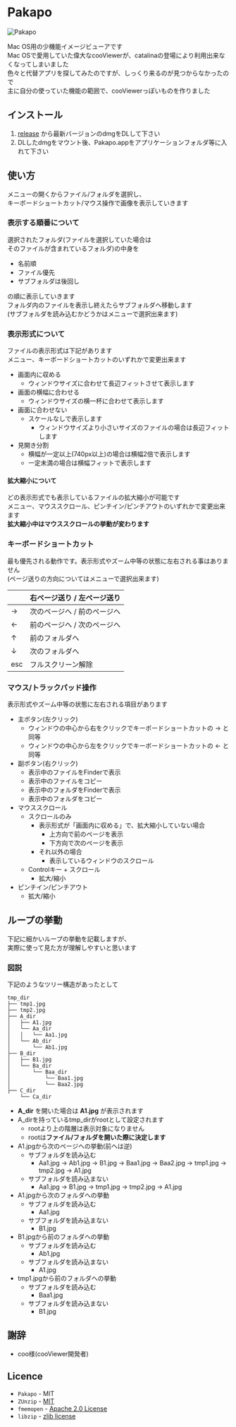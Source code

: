 # Pakapo
![Pakapo](https://user-images.githubusercontent.com/57989544/70847481-52295180-1ea8-11ea-964f-4ff5f6cfe82e.png)

Mac OS用の少機能イメージビューアです  
Mac OSで愛用していた偉大なcooViewerが、catalinaの登場により利用出来なくなってしまいました  
色々と代替アプリを探してみたのですが、しっくり来るのが見つからなかったので  
主に自分の使っていた機能の範囲で、cooViewerっぽいものを作りました

## インストール
1. [release](https://github.com/gokuge/Pakapo/releases) から最新バージョンのdmgをDLして下さい
2. DLしたdmgをマウント後、Pakapo.appをアプリケーションフォルダ等に入れて下さい

## 使い方
メニューの開くからファイル/フォルダを選択し、  
キーボードショートカット/マウス操作で画像を表示していきます  

### 表示する順番について
選択されたフォルダ(ファイルを選択していた場合は  
そのファイルが含まれているフォルダ)の中身を  

- 名前順
- ファイル優先
- サブフォルダは後回し

の順に表示していきます  
フォルダ内のファイルを表示し終えたらサブフォルダへ移動します  
(サブフォルダを読み込むかどうかはメニューで選択出来ます)

### 表示形式について
ファイルの表示形式は下記があります  
メニュー、キーボードショートカットのいずれかで変更出来ます

- 画面内に収める
  - ウィンドウサイズに合わせて長辺フィットさせて表示します
- 画面の横幅に合わせる
  - ウィンドウサイズの横一杯に合わせて表示します
- 画面に合わせない
  - スケールなしで表示します
    - ウィンドウサイズより小さいサイズのファイルの場合は長辺フィットします
- 見開き分割
  - 横幅が一定以上(740px以上)の場合は横幅2倍で表示します
  - 一定未満の場合は横幅フィットで表示します

#### 拡大縮小について
どの表示形式でも表示しているファイルの拡大縮小が可能です  
メニュー、マウススクロール、ピンチイン/ピンチアウトのいずれかで変更出来ます  
**拡大縮小中はマウススクロールの挙動が変わります**

### キーボードショートカット
最も優先される動作です。表示形式やズーム中等の状態に左右される事はありません  
(ページ送りの方向についてはメニューで選択出来ます)

|      |  右ページ送り / 左ページ送り  |
| ---- | ---- |
|  →  |  次のページへ / 前のページへ  |
|  ←  |  前のページへ / 次のページへ  |
|  ↑  |  前のフォルダへ  |
|  ↓  |  次のフォルダへ  |
|  esc  |  フルスクリーン解除  |

### マウス/トラックパッド操作
表示形式やズーム中等の状態に左右される項目があります

- 主ボタン(左クリック)
  - ウィンドウの中心から右をクリックでキーボードショートカットの → と同等
  - ウィンドウの中心から左をクリックでキーボードショートカットの ← と同等
- 副ボタン(右クリック)
  - 表示中のファイルをFinderで表示
  - 表示中のファイルをコピー
  - 表示中のフォルダをFinderで表示
  - 表示中のフォルダをコピー
- マウススクロール
  - スクロールのみ
    - 表示形式が「画面内に収める」で、拡大縮小していない場合
      - 上方向で前のページを表示
      - 下方向で次のページを表示
    - それ以外の場合
      - 表示しているウィンドウのスクロール
  - Controlキー + スクロール
    - 拡大/縮小
- ピンチイン/ピンチアウト
  - 拡大/縮小

## ループの挙動
下記に細かいループの挙動を記載しますが、  
実際に使って見た方が理解しやすいと思います  

### 図説
下記のようなツリー構造があったとして

```
tmp_dir
├── tmp1.jpg
├── tmp2.jpg   
├── A_dir  
│   ├── A1.jpg  
│   └── Aa_dir  
│   │   └── Aa1.jpg  
│   └── Ab_dir  
│       └── Ab1.jpg  
├── B_dir  
│   ├── B1.jpg  
│   └── Ba_dir  
│       └── Baa_dir  
│           └── Baa1.jpg
│           └── Baa2.jpg  
├── C_dir  
    └── Ca_dir    
```
- **A_dir** を開いた場合は **A1.jpg** が表示されます
- A_dirを持っているtmp_dirがrootとして設定されます
  - rootより上の階層は表示対象になりません
  - rootは**ファイル/フォルダを開いた際に決定します**
- A1.jpgから次のページへの挙動(前へは逆)
  - サブフォルダを読み込む
    - Aa1.jpg -> Ab1.jpg -> B1.jpg -> Baa1.jpg -> Baa2.jpg -> tmp1.jpg -> tmp2.jpg -> A1.jpg
  - サブフォルダを読み込まない
    - Aa1.jpg -> B1.jpg -> tmp1.jpg -> tmp2.jpg -> A1.jpg
- A1.jpgから次のフォルダへの挙動
  - サブフォルダを読み込む
    - Aa1.jpg
  - サブフォルダを読み込まない
    - B1.jpg
- B1.jpgから前のフォルダへの挙動
  - サブフォルダを読み込む
    - Ab1.jpg
  - サブフォルダを読み込まない
    - A1.jpg
- tmp1.jpgから前のフォルダへの挙動
  - サブフォルダを読み込む
    - Baa1.jpg
  - サブフォルダを読み込まない
    - B1.jpg

## 謝辞
- coo様(cooViewer開発者)

## Licence
- `Pakapo` - MIT
- `ZUnzip` - [MIT](https://github.com/codelynx/ZUnzip/blob/master/LICENSE.md)
- `fmemopen` - [Apache 2.0 License](http://www.apache.org/licenses/LICENSE-2.0)
- `libzip` - [zlib license](https://libzip.org/license/)
